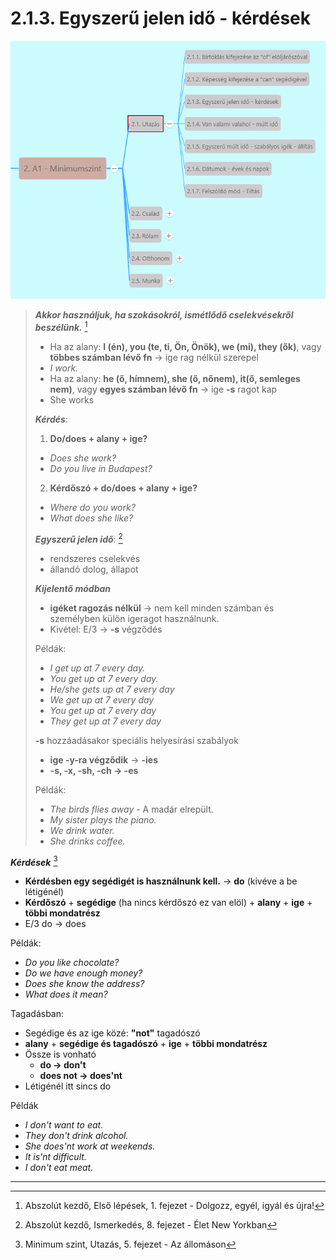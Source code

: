 # 2.1.3. Egyszerű jelen idő - kérdések

![2.1](images/2.1.png)

>***Akkor használjuk, ha szokásokról, ismétlődő cselekvésekről beszélünk.*** [^1]
>
>* Ha az alany: **I (én), you (te, ti, Ön, Önök), we (mi), they (ők)**, vagy **többes számban lévő fn** -> ige rag nélkül szerepel
>  * *I work.*
>* Ha az alany: **he (ő, hímnem), she (ő, nőnem), it(ő, semleges nem)**, vagy **egyes számban lévő fn** -> ige **-s** ragot kap
>  * She works
>
>***Kérdés***:
>
>1. **Do/does + alany + ige?**
>   * *Does she work?*
>   * *Do you live in Budapest?*
>2. **Kérdőszó + do/does + alany + ige?**
>   * *Where do you work?*
>   * *What does she like?*
>
>***Egyszerű jelen idő***: [^2]
>
>* rendszeres cselekvés
>* állandó dolog, állapot
>
>***Kijelentő módban***
>
>* **igéket ragozás nélkül** -> nem kell minden számban és személyben külön igeragot használnunk.
>  * Kivétel: E/3 -> **-s** végződés
>
>Példák:
>
>* *I get up at 7 every day.*
>* *You get up at 7 every day.*
>* *He/she gets up at 7 every day*
>* *We get up at 7 every day*
>* *You get up at 7 every day*
>* *They get up at 7 every day*
>
>**-s** hozzáadásakor speciális helyesírási szabályok
>
>* **ige -y-ra végződik** -> **-ies**
>* **-s, -x, -sh, -ch -> -es**
>
>Példák:
>
>* *The birds flies away* - A madár elrepült.
>* *My sister plays the piano.*
>* *We drink water.*
>* *She drinks coffee.*

***Kérdések*** [^3]

* **Kérdésben egy segédigét is használnunk kell.** -> **do** (kivéve a be létigénél)
* **Kérdőszó** + **segédige** (ha nincs kérdőszó ez van elöl) + **alany** + **ige** + **többi mondatrész**
* E/3 do -> does

Példák:
* *Do you like chocolate?*
* *Do we have enough money?*
* *Does she know the address?*
* *What does it mean?*

Tagadásban:

* Segédige és az ige közé: **"not"** tagadószó
* **alany** + **segédige és tagadószó** + **ige** + **többi mondatrész**
* Össze is vonható
  * **do -> don't**
  * **does not -> does'nt**
* Létigénél itt sincs do

Példák
* *I don't want to eat.*
* *They don't drink alcohol.*
* *She does'nt work at weekends.*
* *It is'nt difficult.*
* *I don't eat meat.*

---
[^1]: Abszolút kezdő, Első lépések, 1. fejezet - Dolgozz, egyél, igyál és újra!
[^2]: Abszolút kezdő, Ismerkedés, 8. fejezet - Élet New Yorkban
[^3]: Minimum szint, Utazás, 5. fejezet - Az állomáson